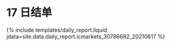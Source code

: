 # 17 日结单

{% include  templates/daily_report.liquid jdata=site.data.daily_report.icmarkets_30786682_20210617 %}